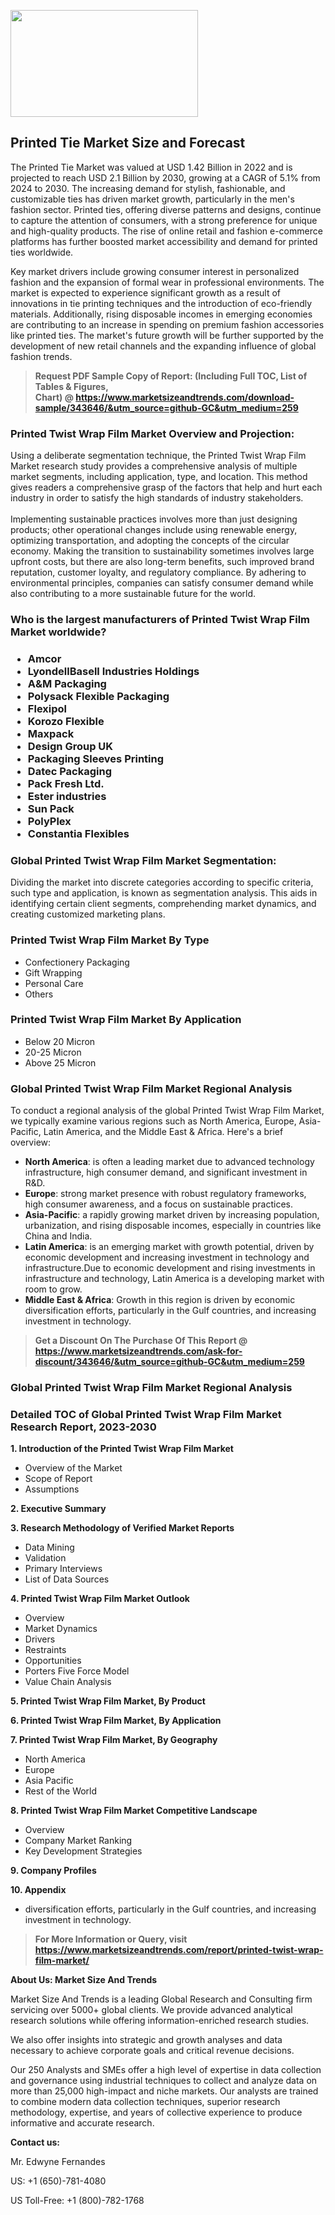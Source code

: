 <p><img class="alignnone size-medium wp-image-20088" src="https://ffe5etoiles.com/wp-content/uploads/2024/12/MST1-300x171.png" alt="" width="300" height="171" /></p><h2>Printed Tie Market Size and Forecast</h2><p>The Printed Tie Market was valued at USD 1.42 Billion in 2022 and is projected to reach USD 2.1 Billion by 2030, growing at a CAGR of 5.1% from 2024 to 2030. The increasing demand for stylish, fashionable, and customizable ties has driven market growth, particularly in the men's fashion sector. Printed ties, offering diverse patterns and designs, continue to capture the attention of consumers, with a strong preference for unique and high-quality products. The rise of online retail and fashion e-commerce platforms has further boosted market accessibility and demand for printed ties worldwide.</p><p>Key market drivers include growing consumer interest in personalized fashion and the expansion of formal wear in professional environments. The market is expected to experience significant growth as a result of innovations in tie printing techniques and the introduction of eco-friendly materials. Additionally, rising disposable incomes in emerging economies are contributing to an increase in spending on premium fashion accessories like printed ties. The market's future growth will be further supported by the development of new retail channels and the expanding influence of global fashion trends.</p></p><blockquote id="" class=""><strong>Request PDF Sample Copy of Report: (Including Full TOC, List of Tables &amp; Figures, Chart)&nbsp;@&nbsp;<strong><a href="https://www.marketsizeandtrends.com/download-sample/343646/&utm_source=github-GC&utm_medium=259" target="_blank">https://www.marketsizeandtrends.com/download-sample/343646/&utm_source=github-GC&utm_medium=259</a></strong></strong></blockquote><h3 id="" class="">Printed Twist Wrap Film Market&nbsp;Overview and Projection:</h3><p id="" class="">Using a deliberate segmentation technique, the Printed Twist Wrap Film Market research study provides a comprehensive analysis of multiple market segments, including application, type, and location. This method gives readers a comprehensive grasp of the factors that help and hurt each industry in order to satisfy the high standards of industry stakeholders. <br /> <br />Implementing sustainable practices involves more than just designing products; other operational changes include using renewable energy, optimizing transportation, and adopting the concepts of the circular economy. Making the transition to sustainability sometimes involves large upfront costs, but there are also long-term benefits, such improved brand reputation, customer loyalty, and regulatory compliance. By adhering to environmental principles, companies can satisfy consumer demand while also contributing to a more sustainable future for the world.</p><h3 id="" class="">Who is the largest manufacturers of&nbsp;Printed Twist Wrap Film Market worldwide?</h3><h3 class=""><p><ul><li>Amcor </li><li> LyondellBasell Industries Holdings </li><li> A&M Packaging </li><li> Polysack Flexible Packaging </li><li> Flexipol </li><li> Korozo Flexible </li><li> Maxpack </li><li> Design Group UK </li><li> Packaging Sleeves Printing </li><li> Datec Packaging </li><li> Pack Fresh Ltd. </li><li> Ester industries </li><li> Sun Pack </li><li> PolyPlex </li><li> Constantia Flexibles</li></ul></p></h3><h3 id="" class="">Global&nbsp;Printed Twist Wrap Film Market Segmentation:</h3><p id="" class="">Dividing the market into discrete categories according to specific criteria, such type and application, is known as segmentation analysis. This aids in identifying certain client segments, comprehending market dynamics, and creating customized marketing plans.</p><h3 id="" class="">Printed Twist Wrap Film Market&nbsp;By Type</h3><p><p><ul><li>Confectionery Packaging</li><li> Gift Wrapping</li><li> Personal Care</li><li> Others</p></li></ul></p></p><h3 id="" class="">Printed Twist Wrap Film Market&nbsp;By Application</h3><p class=""><p><ul><li>Below 20 Micron</li><li> 20-25 Micron</li><li> Above 25 Micron</li></ul></p></p><h3 id="" class="">Global Printed Twist Wrap Film Market Regional Analysis</h3><p id="" class="">To conduct a regional analysis of the global Printed Twist Wrap Film Market, we typically examine various regions such as North America, Europe, Asia-Pacific, Latin America, and the Middle East &amp; Africa. Here's a brief overview:</p><ul><li><strong>North America</strong>: is often a leading market due to advanced technology infrastructure, high consumer demand, and significant investment in R&amp;D.</li><li><strong>Europe</strong>: strong market presence with robust regulatory frameworks, high consumer awareness, and a focus on sustainable practices.</li><li><strong>Asia-Pacific</strong>: a rapidly growing market driven by increasing population, urbanization, and rising disposable incomes, especially in countries like China and India.</li><li><strong>Latin America</strong>: is an emerging market with growth potential, driven by economic development and increasing investment in technology and infrastructure.Due to economic development and rising investments in infrastructure and technology, Latin America is a developing market with room to grow.</li><li><strong>Middle East &amp; Africa</strong>: Growth in this region is driven by economic diversification efforts, particularly in the Gulf countries, and increasing investment in technology.</li></ul><blockquote id="" class=""><strong>Get a Discount On The Purchase Of This Report @ <strong><a href="https://www.marketsizeandtrends.com/ask-for-discount/343646/&utm_source=github-GC&utm_medium=259" target="_blank">https://www.marketsizeandtrends.com/ask-for-discount/343646/&utm_source=github-GC&utm_medium=259</a></strong></strong></blockquote><h3 id="" class="">Global Printed Twist Wrap Film Market Regional Analysis</h3><h3 id="" class="">Detailed TOC of Global Printed Twist Wrap Film Market Research Report, 2023-2030</h3><p id="" class=""><strong>1. Introduction of the Printed Twist Wrap Film Market</strong></p><ul><li>Overview of the Market</li><li>Scope of Report</li><li>Assumptions</li></ul><p id="" class=""><strong>2. Executive Summary</strong></p><p id="" class=""><strong>3. Research Methodology of Verified Market Reports</strong></p><ul><li>Data Mining</li><li>Validation</li><li>Primary Interviews</li><li>List of Data Sources</li></ul><p id="" class=""><strong>4. Printed Twist Wrap Film Market Outlook</strong></p><ul><li>Overview</li><li>Market Dynamics</li><li>Drivers</li><li>Restraints</li><li>Opportunities</li><li>Porters Five Force Model</li><li>Value Chain Analysis</li></ul><p id="" class=""><strong>5. Printed Twist Wrap Film Market, By Product</strong></p><p id="" class=""><strong>6. Printed Twist Wrap Film Market, By Application</strong></p><p id="" class=""><strong>7. Printed Twist Wrap Film Market, By Geography</strong></p><ul><li>North America</li><li>Europe</li><li>Asia Pacific</li><li>Rest of the World</li></ul><p id="" class=""><strong>8. Printed Twist Wrap Film Market Competitive Landscape</strong></p><ul><li>Overview</li><li>Company Market Ranking</li><li>Key Development Strategies</li></ul><p id="" class=""><strong>9. Company Profiles</strong></p><p id="" class=""><strong>10. Appendix</strong></p><ul><li>diversification efforts, particularly in the Gulf countries, and increasing investment in technology.</li></ul><blockquote id="" class=""><strong>For More Information or Query, visit <strong><strong><a href="https://www.marketsizeandtrends.com/report/printed-twist-wrap-film-market/" target="_blank">https://www.marketsizeandtrends.com/report/printed-twist-wrap-film-market/</a></strong></strong></strong></blockquote><p id="" class=""><strong>About Us: Market Size And Trends</strong></p><p id="" class="">Market Size And Trends is a leading Global Research and Consulting firm servicing over 5000+ global clients. We provide advanced analytical research solutions while offering information-enriched research studies.</p><p id="" class="">We also offer insights into strategic and growth analyses and data necessary to achieve corporate goals and critical revenue decisions.</p><p id="" class="">Our 250 Analysts and SMEs offer a high level of expertise in data collection and governance using industrial techniques to collect and analyze data on more than 25,000 high-impact and niche markets. Our analysts are trained to combine modern data collection techniques, superior research methodology, expertise, and years of collective experience to produce informative and accurate research.</p><p id="" class=""><strong>Contact us:</strong></p><p id="" class="">Mr. Edwyne Fernandes</p><p id="" class="">US: +1 (650)-781-4080</p><p id="" class="">US Toll-Free: +1 (800)-782-1768</p>
